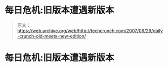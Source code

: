 # 每日危机:旧版本遭遇新版本

> 原文：<https://web.archive.org/web/http://techcrunch.com/2007/06/29/daily-crunch-old-meets-new-edition/>

# 每日危机:旧版本遭遇新版本